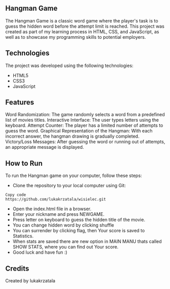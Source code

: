 ## Hangman Game
The Hangman Game is a classic word game where the player's task is to guess the hidden word before the attempt limit is reached. This project was created as part of my learning process in HTML, CSS, and JavaScript, as well as to showcase my programming skills to potential employers.

## Technologies
The project was developed using the following technologies:

* HTML5
* CSS3
* JavaScript

## Features
Word Randomization: The game randomly selects a word from a predefined list of movies titles.
Interactive Interface: The user types letters using the keyboard.
Attempt Counter: The player has a limited number of attempts to guess the word.
Graphical Representation of the Hangman: With each incorrect answer, the hangman drawing is gradually completed.
Victory/Loss Messages: After guessing the word or running out of attempts, an appropriate message is displayed.

## How to Run
To run the Hangman game on your computer, follow these steps:
* Clone the repository to your local computer using Git:
```
Copy code
https://github.com/lukakrzatala/wisielec.git
```
* Open the index.html file in a browser.
* Enter your nickname and press NEWGAME.
* Press letter on keyboard to guess the hidden title of the movie.
* You can change hidden word by clicking shuffle
* You can surrender by clicking flag, then Your score is saved to Statistics.
* When stats are saved there are new option in MAIN MANU thats called SHOW STATS, where you can find out Your score.
* Good luck and have fun :)



## Credits
Created by lukakrzatala
